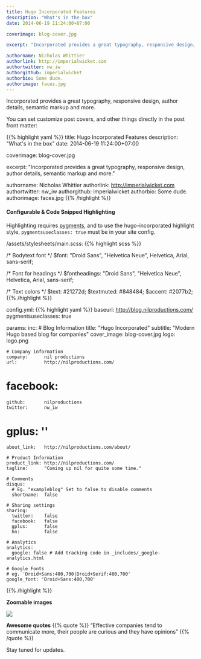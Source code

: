 ```yaml
---
title: Hugo Incorporated Features
description: "What's in the box"
date: 2014-06-19 11:24:00+07:00 

coverimage: blog-cover.jpg

excerpt: "Incorporated provides a great typography, responsive design, author details, semantic markup and more."

authorname: Nicholas Whittier
authorlink: http://imperialwicket.com
authortwitter: nw_iw
authorgithub: imperialwicket 
authorbio: Some dude.
authorimage: faces.jpg
---
```


Incorporated provides a great typography, responsive design, author details, semantic markup and more.

You can set customize post covers, and other things directly in the post front matter:

{{% highlight yaml %}}
title: Hugo Incorporated Features
description: "What's in the box"
date: 2014-06-19 11:24:00+07:00 

coverimage: blog-cover.jpg

excerpt: "Incorporated provides a great typography, responsive design, author details, semantic markup and more."

authorname: Nicholas Whittier
authorlink: http://imperialwicket.com
authortwitter: nw_iw
authorgithub: imperialwicket 
authorbio: Some dude.
authorimage: faces.jpg
{{% /highlight %}}

#### Configurable & Code Snipped Highlighting

Highlighting requires [pygments](http://pygments.org), and to use the hugo-incorporated highlight style, `pygmentsuseclasses: true` must be in your site config.

/assets/stylesheets/main.scss:
{{% highlight scss %}}

/* Bodytext font */
$font: "Droid Sans", "Helvetica Neue", Helvetica, Arial, sans-serif;

/* Font for headings */
$fontheadings: "Droid Sans", "Helvetica Neue", Helvetica, Arial, sans-serif;

/* Text colors */
$text: #21272d;
$textmuted: #848484;
$accent: #2077b2;    
{{% /highlight %}}

config.yml:
{{% highlight yaml %}}
baseurl:            http://blog.nilproductions.com/
pygmentsuseclasses: true

params:
  inc:
    # Blog Information
    title:        "Hugo Incorporated"
    subtitle:     "Modern Hugo based blog for companies"
    cover_image:  blog-cover.jpg
    logo:         logo.png

    # Company information
    company:      nil productions
    url:          http://nilproductions.com/
#    facebook:     
    github:       nilproductions
    twitter:      nw_iw
#    gplus:        ''
    about_link:   http://nilproductions.com/about/

    # Product Information
    product_link: http://nilproductions.com/
    tagline:      "Coming up nil for quite some time."

    # Comments
    disqus:
      # Eg. "exampleblog" Set to false to disable comments
      shortname:  false

    # Sharing settings
    sharing:
      twitter:    false
      facebook:   false
      gplus:      false
      hn:         false

    # Analytics     
    analytics:
      google: false # Add tracking code in _includes/_google-analytics.html

    # Google Fonts
    # eg. 'Droid+Sans:400,700|Droid+Serif:400,700'
    google_font: 'Droid+Sans:400,700'
{{% /highlight %}}

**Zoomable images**
<div class="full zoomable"><img src="/images/incorporated.jpg"></div>

**Awesome quotes**
{{% quote %}}
“Effective companies tend to communicate more, their people are curious and they have opinions”
{{% /quote %}}

Stay tuned for updates.
